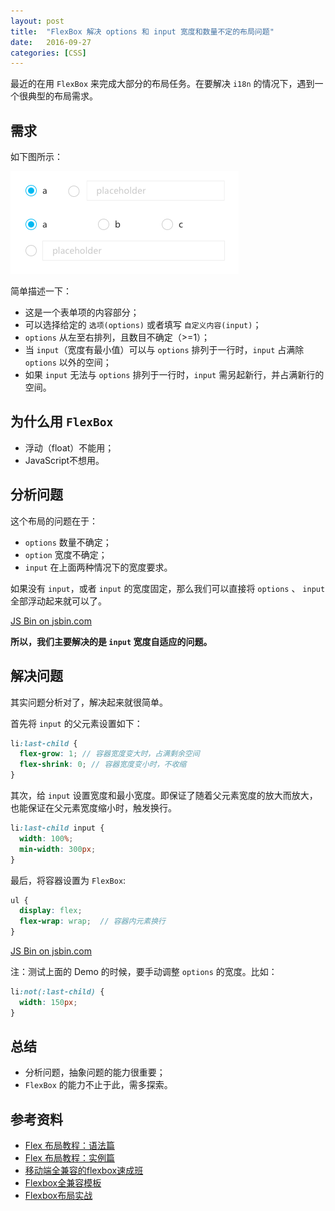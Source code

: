 ```yaml
---
layout: post
title:  "FlexBox 解决 options 和 input 宽度和数量不定的布局问题"
date:   2016-09-27
categories: [CSS]
---
```


最近的在用 `FlexBox` 来完成大部分的布局任务。在要解决 `i18n` 的情况下，遇到一个很典型的布局需求。

## 需求

如下图所示：

![options](/images/posts/20160927-options.png)

简单描述一下：

- 这是一个表单项的内容部分；
- 可以选择给定的 `选项(options)` 或者填写 `自定义内容(input)`；
- `options` 从左至右排列，且数目不确定（>=1）；
- 当 `input`（宽度有最小值）可以与 `options` 排列于一行时，`input` 占满除 `options` 以外的空间；
- 如果 `input` 无法与 `options` 排列于一行时，`input` 需另起新行，并占满新行的空间。

## 为什么用 `FlexBox`

- 浮动（float）不能用；
- JavaScript不想用。

## 分析问题

这个布局的问题在于：

- `options` 数量不确定；
- `option` 宽度不确定；
- `input` 在上面两种情况下的宽度要求。

如果没有 `input`，或者 `input` 的宽度固定，那么我们可以直接将 `options` 、 `input`全部浮动起来就可以了。

<a class="jsbin-embed" href="http://jsbin.com/xugeli/embed?html,scss,output">JS Bin on jsbin.com</a><script src="http://static.jsbin.com/js/embed.min.js?3.39.18"></script>

**所以，我们主要解决的是 `input` 宽度自适应的问题。**

## 解决问题

其实问题分析对了，解决起来就很简单。

首先将 `input` 的父元素设置如下：

```scss
li:last-child {
  flex-grow: 1; // 容器宽度变大时，占满剩余空间
  flex-shrink: 0; // 容器宽度变小时，不收缩
}
```

其次，给 `input` 设置宽度和最小宽度。即保证了随着父元素宽度的放大而放大，也能保证在父元素宽度缩小时，触发换行。

```scss
li:last-child input {
  width: 100%;
  min-width: 300px;
}
```

最后，将容器设置为 `FlexBox`:

```scss
ul {
  display: flex;
  flex-wrap: wrap;  // 容器内元素换行
}
```

<a class="jsbin-embed" href="http://jsbin.com/cufagey/embed?html,scss,output">JS Bin on jsbin.com</a><script src="http://static.jsbin.com/js/embed.min.js?3.39.18"></script>

注：测试上面的 Demo 的时候，要手动调整 `options` 的宽度。比如：

```scss
li:not(:last-child) {
  width: 150px;
}
```

## 总结

- 分析问题，抽象问题的能力很重要；
- `FlexBox` 的能力不止于此，需多探索。

## 参考资料

- [Flex 布局教程：语法篇](http://www.ruanyifeng.com/blog/2015/07/flex-grammar.html)
- [Flex 布局教程：实例篇](http://www.ruanyifeng.com/blog/2015/07/flex-examples.html)
- [移动端全兼容的flexbox速成班](https://isux.tencent.com/flexbox.html)
- [Flexbox全兼容模板](http://115.159.36.96/tikizheng/flextest/demo.html)
- [Flexbox布局实战](http://www.w3cplus.com/scss3/going-all-in-on-flexbox.html)
